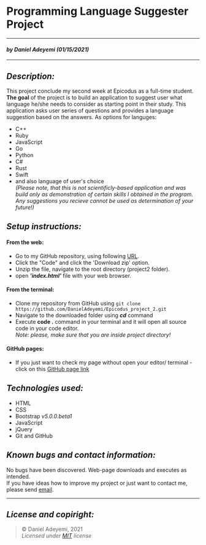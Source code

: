# Programming Language Suggester Project 
---
#### *by* ***Daniel Adeyemi*** *(01/15/2021)*
* * *
## *Description:*   
This project conclude my second week at Epicodus as a full-time student. **The goal** of the project is to build an application to suggest user what language he/she needs to consider as starting point in their study. This application asks user series of questions and provides a language suggestion based on the answers. As options for languges:
* C++
* Ruby
* JavaScript
* Go
* Python
* C#
* Rust
* Swift
* and also language of user's choice  
*(Please note, that this is not scientificly-based application and was build only as demonstration of certain skills I obtained in the program. Any suggestions you recieve cannot be used as determination of your future!)*

## *Setup instructions:*
#### From the web:
* Go to my GitHub repository, using following [URL](https://github.com/DanielAdeyemi/Epicodus_project_2.git).
* Click the "Code" and click the 'Download zip' option.
* Unzip the file, navigate to the root directory (project2 folder).
* open ***'index.html'*** file with your web browser.
#### From the terminal: 
* Clone my repository from GitHub using `git clone https://github.com/DanielAdeyemi/Epicodus_project_2.git`
* Navigate to the downloaded folder using ***cd*** command
* Execute **code .** command in your terminal and it will open all source code in your code editor.    
*Note: please, make sure that you are inside project directory!*
#### GitHub pages:
* If you just want to check my page without open your editor/ terminal - click on this [GitHub page link](https://danieladeyemi.github.io/Epicodus_project_2/)


## *Technologies used:*
* HTML
* CSS 
* Bootstrap *v5.0.0.beta1*
* JavaScript
* jQuery
* Git and GitHub

## *Known bugs and contact information:*
No bugs have been discovered. Web-page downloads and executes as intended.   
If you have ideas how to improve my project or just want to contact me, please send [email](mailto:adeyemidany@gmail.com).

---
## *License and copiright:*
> © Daniel Adeyemi, 2021   
> *Licensed under [MIT](https://mit-license.org) license*

